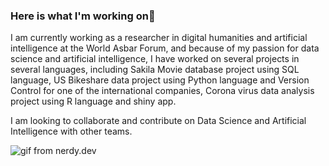 ### Here is what I'm working on👋


I am currently working as a researcher in digital humanities and artificial intelligence at the World Asbar Forum, 
and because of my passion for data science and artificial intelligence, I have worked on several projects in several languages, 
including Sakila Movie database project using SQL language, US Bikeshare data project using Python language and Version Control for one of the international companies, 
Corona virus data analysis project using R language and shiny app.

I am looking to collaborate and contribute on Data Science and Artificial Intelligence with other teams.



![gif from nerdy.dev](https://github.com/argyleink/argyleink/blob/master/argyleink-sm2.gif?raw=true)
